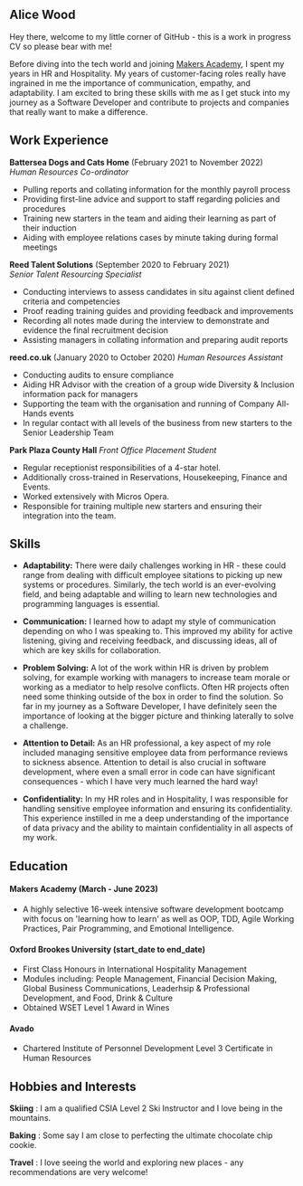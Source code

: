## Alice Wood


Hey there, welcome to my little corner of GitHub - this is a work in progress CV so please bear with me!

Before diving into the tech world and joining [Makers Academy](https://github.com/makersacademy), I spent my years in HR and Hospitality. My years of customer-facing roles really have ingrained in me the importance of communication, empathy, and adaptability. I am excited to bring these skills with me as I get stuck into my journey as a Software Developer and contribute to projects and companies that really want to make a difference.

<!-- 
## Projects

| Name                         | Description       | Tech/tools        |
| ---------------------------- | ----------------- | ----------------- |
| **Final project**            | A webapp to do x. | React, Jest, etc. |
| **Something else worked on** | A webapp to do y. | Ruby              | -->

## Work Experience

**Battersea Dogs and Cats Home** (February 2021 to November 2022)  
_Human Resources Co-ordinator_

- Pulling reports and collating information for the monthly payroll process
- Providing first-line advice and support to staff regarding policies and procedures
- Training new starters in the team and aiding their learning as part of their induction
- Aiding with employee relations cases by minute taking during formal meetings

**Reed Talent Solutions** (September 2020 to February 2021)  
_Senior Talent Resourcing Specialist_

- Conducting interviews to assess candidates in situ against client defined criteria and competencies 
- Proof reading training guides and providing feedback and improvements
- Recording all notes made during the interview to demonstrate and evidence the final recruitment decision
- Assisting managers in collating information and preparing audit reports

**reed.co.uk** (January 2020 to October 2020)
_Human Resources Assistant_

- Conducting audits to ensure compliance
- Aiding HR Advisor with the creation of a group wide Diversity & Inclusion information pack for managers
- Supporting the team with the organisation and running of Company All-Hands events
- In regular contact with all levels of the business from new starters to the Senior Leadership Team

**Park Plaza County Hall**
_Front Office Placement Student_

- Regular receptionist responsibilities of a 4-star hotel.
- Additionally cross-trained in Reservations, Housekeeping, Finance and Events.
- Worked extensively with Micros Opera.
- Responsible for training multiple new starters and ensuring their integration into the team.

 
## Skills
- **Adaptability:** There were daily challenges working in HR - these could range from dealing with difficult employee sitations to picking up new systems or procedures. Similarly, the tech world is an ever-evolving field, and being adaptable and willing to learn new technologies and programming languages is essential.

- **Communication:** I learned how to adapt my style of communication depending on who I was speaking to. This improved my ability for active listening, giving and receiving feedback, and discussing ideas, all of which are key skills for collaboration. 

- **Problem Solving:** A lot of the work within HR is driven by problem solving, for example working with managers to increase team morale or working as a mediator to help resolve conflicts. Often HR projects often need some thinking outside of the box in order to find the solution. So far in my journey as a Software Developer, I have definitely seen the importance of looking at the bigger picture and thinking laterally to solve a challenge.

- **Attention to Detail:** As an HR professional, a key aspect of my role included managing sensitive employee data from performance reviews to sickness absence. Attention to detail is also crucial in software development, where even a small error in code can have significant consequences - which I have very much learned the hard way!

- **Confidentiality:** In my HR roles and in Hospitality, I was responsible for handling sensitive employee information and ensuring its confidentiality. This experience instilled in me a deep understanding of the importance of data privacy and the ability to maintain confidentiality in all aspects of my work. 


## Education

#### Makers Academy (March - June 2023)

- A highly selective 16-week intensive software development bootcamp with focus on 'learning how to learn' as well as OOP, TDD, Agile Working Practices, Pair Programming, and Emotional Intelligence.

<!-- - Use short descriptions of what you did and a skill you used. (Similar to format from the 'Work Experience' section above)
- e.g Frequently used paring in order to problemsolve effeciently, requiring teamwork and communication.
- you might also mention aspects some other skills/knowledge listed below: 
- OOP, TDD, MVC, DDD
- Agile/XP
- Ruby, Rails, JavaScript
- RSpec, Jasmine -->

#### Oxford Brookes University (start_date to end_date)

- First Class Honours in International Hospitality Management
- Modules including: People Management, Financial Decision Making, Global Business Communications, Leaderhsip & Professional Development, and Food, Drink & Culture
- Obtained WSET Level 1 Award in Wines

#### Avado

- Chartered Institute of Personnel Development Level 3 Certificate in Human Resources

## Hobbies and Interests

**Skiing** : I am a qualified CSIA Level 2 Ski Instructor and I love being in the mountains.

**Baking** : Some say I am close to perfecting the ultimate chocolate chip cookie.

**Travel** : I love seeing the world and exploring new places - any recommendations are very welcome!
